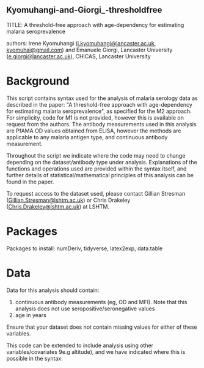 ## Kyomuhangi-and-Giorgi_-thresholdfree
TITLE:  A threshold-free approach with age-dependency for estimating malaria seroprevalence

authors:  Irene Kyomuhangi (i.kyomuhangi@lancaster.ac.uk, kyomuhai@gmail.com)  and Emanuele Giorgi, Lancaster University (e.giorgi@lancaster.ac.uk), CHICAS,  Lancaster University 


# Background
This script contains syntax used for the analysis of malaria serology data as described in the paper: 
"A threshold-free approach with age-dependency for estimating malaria seroprevalence", as specified for the M2 approach. 
For simplicity, code for M1 is not provided, however this is available on request from the authors. 
The antibody measurements used in this analysis are PfAMA OD values obtained from ELISA, however the methods are applicable to any malaria antigen type, and continuous antibody measurement. 

Throughout the script we indicate where the code may need to change depending on the dataset/antibody type under analysis. 
Explanations of the functions and operations used are provided within the syntax itself, and further details of statistical/mathematical principles of this analysis can be found in the paper. 

To request access to the dataset used, please contact Gillian Stresman (Gillian.Stresman@lshtm.ac.uk) or Chris Drakeley (Chris.Drakeley@lshtm.ac.uk) at LSHTM.  


# Packages
Packages to install: numDeriv, tidyverse, latex2exp, data.table

# Data

Data for this analysis should contain:
1) continuous antibody measurements (eg, OD and MFI). Note that this analysis does not use seropositive/seronegative values
2) age in years

Ensure that your dataset does not contain missing values for either of these variables. 

This code can be extended to include analysis using other variables/covariates 9e.g altitude), and we have indicated where this is possible in the syntax. 
